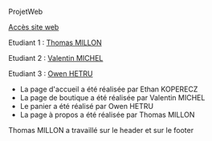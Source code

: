  ProjetWeb

[Accès site web](https://valentinmicheliutnfc.github.io/ProjetWeb/)

Etudiant 1 :  [Thomas MILLON](mailto:thomas.millon@edu.univ-fcomte.fr?subject=SITEWEB)  

Etudiant 2 : [Valentin MICHEL](mailto:valentin.michel03@edu.univ-fcomte.fr?subject=SITEWEB) 

Etudiant 3 : [Owen HETRU](mailto:owen.hetru@edu.univ-fcomte.fr?subject=SITEWEB) 



- La page d'accueil a été réalisée par Ethan KOPERECZ
- La page de boutique a été réalisée par Valentin MICHEL
- Le panier a été réalisé par Owen HETRU
- La page à propos a été réalisée par Thomas MILLON

Thomas MILLON a travaillé sur le header et sur le footer
